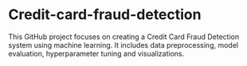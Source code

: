 # Credit-card-fraud-detection
This GitHub project focuses on creating a Credit Card Fraud Detection system using machine learning. It includes data preprocessing, model evaluation, hyperparameter tuning and visualizations.
